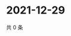 # 2021-12-29

共 0 条

<!-- BEGIN WEIBO -->
<!-- 最后更新时间 Wed Dec 29 2021 04:16:11 GMT+0800 (China Standard Time) -->

<!-- END WEIBO -->
